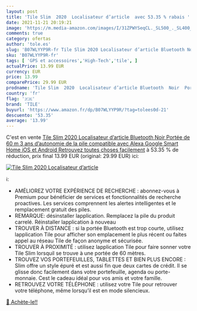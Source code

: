 ```yaml
---
layout: post
title: 'Tile Slim  2020  Localisateur d’article  avec 53.35 % rabais '
date: 2021-11-21 20:19:21
image: 'https://m.media-amazon.com/images/I/31ZPWYSeqCL._SL500_._SL400_.jpg'
comments: true
category: ofertas
author: 'tole.es'
slug: 'B07WLYYP9R-fr Tile Slim 2020 Localisateur d’article Bluetooth Noir...'
sku: 'B07WLYYP9R-fr'
tags: [ 'GPS et accessoires','High-Tech','tile', ]
actualPrice: 13.99 EUR
currency: EUR
price: 13.99
comparePrice: 29.99 EUR
prodname: 'Tile Slim  2020  Localisateur d’article Bluetooth  Noir  Portée de 60 m  3 ans d’autonomie de la pile  compatible avec Alexa  Google Smart Home  iOS et Android  Retrouvez toutes choses facilement'
country: 'fr'
flag: '🇫🇷'
brand: 'TILE'
buyurl: 'https://www.amazon.fr/dp/B07WLYYP9R/?tag=tolees0d-21'
descuento: '53.35'
average: '13.99'
---
```


C'est en vente [Tile Slim  2020  Localisateur d’article Bluetooth  Noir  Portée de 60 m  3 ans d’autonomie de la pile  compatible avec Alexa  Google Smart Home  iOS et Android  Retrouvez toutes choses facilement](https://www.amazon.fr/dp/B07WLYYP9R/?tag=tolees0d-21)  à  53.35 % de réduction, prix final  13.99 EUR (original: 29.99 EUR) ici:

[![Tile Slim  2020  Localisateur d’article ](https://m.media-amazon.com/images/I/31ZPWYSeqCL._SL500_._SL400_.jpg)](https://www.amazon.fr/dp/B07WLYYP9R/?tag=tolees0d-21)

ℹ️:

- AMÉLIOREZ VOTRE EXPÉRIENCE DE RECHERCHE : abonnez-vous à Premium pour bénéficier de services et fonctionnalités de recherche proactives. Les services comprennent les alertes intelligentes et le remplacement gratuit des piles.
- REMARQUE: désinstaller lapplication. Remplacez la pile du produit carrelé. Réinstaller lapplication à nouveau
- TROUVER À DISTANCE : si la portée Bluetooth est trop courte, utilisez lapplication Tile pour afficher son emplacement le plus récent ou faites appel au réseau Tile de façon anonyme et sécurisée.
- TROUVER À PROXIMITÉ : utilisez lapplication Tile pour faire sonner votre Tile Slim lorsquil se trouve à une portée de 60 mètres.
- TROUVEZ VOS PORTEFEUILLES, TABLETTES ET BIEN PLUS ENCORE : Slim offre un style épuré et est aussi fin que deux cartes de crédit. Il se glisse donc facilement dans votre portefeuille, agenda ou porte-monnaie. Cest le cadeau idéal pour vos amis et votre famille.
- RETROUVEZ VOTRE TÉLÉPHONE : utilisez votre Tile pour retrouver votre téléphone, même lorsqu’il est en mode silencieux.

[🛒 Achète-le!!](https://www.amazon.fr/dp/B07WLYYP9R/?tag=tolees0d-21)
